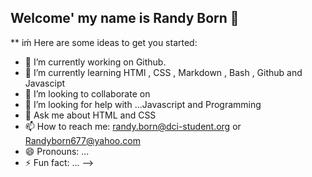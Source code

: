 ## Welcome' my name is Randy Born 👋


** iḿ
Here are some ideas to get you started:

- 🔭 I’m currently working on Github.
- 🌱 I’m currently learning HTMl , CSS , Markdown , Bash , Github and Javascipt
- 👯 I’m looking to collaborate on 
- 🤔 I’m looking for help with ...Javascript and Programming
- 💬 Ask me about HTML and CSS
- 📫 How to reach me: randy.born@dci-student.org or Randyborn677@yahoo.com
- 😄 Pronouns: ...
- ⚡ Fun fact: ...
-->
